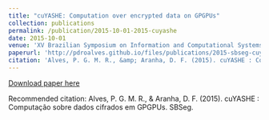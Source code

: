 ```yaml
---
title: "cuYASHE: Computation over encrypted data on GPGPUs"
collection: publications
permalink: /publication/2015-10-01-2015-cuyashe
date: 2015-10-01
venue: 'XV Brazilian Symposium on Information and Computational Systems Security'
paperurl: 'http://pdroalves.github.io/files/publications/2015-sbseg-cuyashe.pdf'
citation: 'Alves, P. G. M. R., &amp; Aranha, D. F. (2015). cuYASHE : Computação sobre dados cifrados em GPGPUs. SBSeg.'
---
```


<a href='http://pdroalves.github.io/files/publications/2015-sbseg-cuyashe.pdf'>Download paper here</a>

Recommended citation: Alves, P. G. M. R., & Aranha, D. F. (2015). cuYASHE : Computação sobre dados cifrados em GPGPUs. SBSeg.